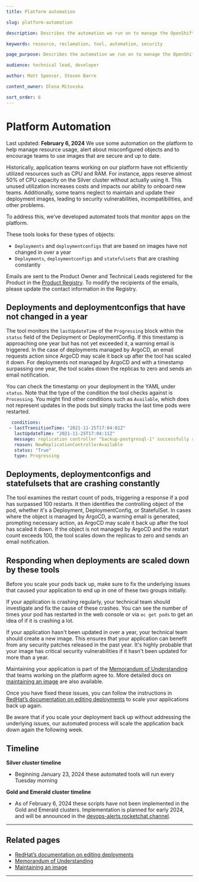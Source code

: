```yaml
---
title: Platform automation

slug: platform-automation

description: Describes the automation we run on to manage the OpenShift platform.

keywords: resource, reclamation, tool, automation, security

page_purpose: Describes the automation we run on to manage the OpenShift platform.

audience: technical lead, developer

author: Matt Spencer, Steven Barre

content_owner: Olena Mitovska

sort_order: 6
---
```


# Platform Automation
Last updated: **February 6, 2024**
We use some automation on the platform to help manage resource usage, alert about misconfigured objects and to encourage teams to use images that are secure and up to date. 

Historically, application teams working on our platform have not efficiently utilized resources such as CPU and RAM. For instance, apps reserve almost 50% of CPU capacity on the Silver cluster without actually using it. This unused utilization increases costs and impacts our ability to onboard new teams. Additionally, some teams neglect to maintain and update their deployment images, leading to security vulnerabilities, incompatibilities, and other problems.

To address this, we’ve developed automated tools that monitor apps on the platform. 
 
These tools looks for these types of objects: 
- `Deployments` and `deploymentconfigs` that are based on images have not changed in over a year
- `Deployments`, `deploymentconfigs` and `statefulsets` that are crashing constantly 

Emails are sent to the Product Owner and Technical Leads registered for the Product in the [Product Registry](https://registry.developer.gov.bc.ca/). To modify the recipients of the emails, please update the contact information in the Registry.

## Deployments and deploymentconfigs that have not changed in a year 
The tool monitors the `lastUpdateTime` of the `Progressing` block within the `status` field of the Deployment or DeploymentConfig. If this timestamp is approaching one year but has not yet exceeded it, a warning email is triggered. In the case of deployments managed by ArgoCD, an email requests action since ArgoCD may scale it back up after the tool has scaled it down. For deployments not managed by ArgoCD and with a timestamp surpassing one year, the tool scales down the replicas to zero and sends an email notification.

You can check the timestamp on your deployment in the YAML under `status`. Note that the type of the condition the tool checks against is `Processing`. You might find other conditions such as `Available`, which does not represent updates in the pods but simply tracks the last time pods were restarted.
 
 ```yaml
   conditions:
  - lastTransitionTime: "2021-11-25T17:04:01Z"
    lastUpdateTime: "2021-11-25T17:04:11Z"
    message: replication controller "backup-postgresql-1" successfully rolled out
    reason: NewReplicationControllerAvailable
    status: "True"
    type: Progressing
  ```

## Deployments, deploymentconfigs and statefulsets that are crashing constantly

The tool examines the restart count of pods, triggering a response if a pod has surpassed 100 restarts. It then identifies the controlling object of the pod, whether it's a Deployment, DeploymentConfig, or StatefulSet. In cases where the object is managed by ArgoCD, a warning email is generated, prompting necessary action, as ArgoCD may scale it back up after the tool has scaled it down. If the object is not managed by ArgoCD and the restart count exceeds 100, the tool scales down the replicas to zero and sends an email notification.

## Responding when deployments are scaled down by these tools

Before you scale your pods back up, make sure to fix the underlying issues that caused your application to end up in one of these two groups initially.

 If your application is crashing regularly, your technical team should investigate and fix the cause of these crashes. You can see the number of times your pod has restarted in the web console or via `oc get pods` to get an idea of if it is crashing a lot.
 
If your application hasn't been updated in over a year, your technical team should create a new image. This ensures that your application can benefit from any security patches released in the past year. It's highly probable that your image has critical security vulnerabilities if it hasn't been updated for more than a year.
 
 Maintaining your application is part of the [Memorandum of Understanding](https://digital.gov.bc.ca/cloud/services/private/onboard/#memorandum) that teams working on the platform agree to. More detailed docs on [maintaining an image](https://docs.developer.gov.bc.ca/maintain-an-application/#maintain-images) are also available.

Once you have fixed these issues, you can follow the instructions in [RedHat’s documentation on editing deployments](https://docs.openshift.com/container-platform/4.12/applications/deployments/deployment-strategies.html#odc-editing-deployments_rolling-strategy) to scale your applications back up again. 
 
Be aware that if you scale your deployment back up without addressing the underlying issues, our automated process will scale the application back down again the following week.

## Timeline 

**Silver cluster timeline**
- Beginning January 23, 2024 these automated tools will run every Tuesday morning

**Gold and Emerald cluster timeline** 
- As of February 6, 2024 these scripts have not been implemented in the Gold and Emerald clusters. Implementation is planned for early 2024, and will be announced in the [devops-alerts rocketchat channel](https://chat.developer.gov.bc.ca/channel/devops-alerts).

---
## Related pages
- [RedHat’s documentation on editing deployments](https://docs.openshift.com/container-platform/4.12/applications/deployments/deployment-strategies.html#odc-editing-deployments_rolling-strategy)
- [Memorandum of Understanding](https://digital.gov.bc.ca/cloud/services/private/onboard/#memorandum)
- [Maintaining an image](https://docs.developer.gov.bc.ca/maintain-an-application/#maintain-images)
---
